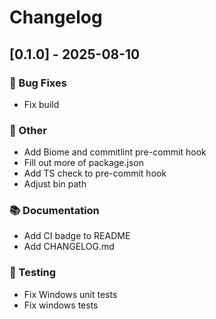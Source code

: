 # Changelog

## [0.1.0] - 2025-08-10

### <!-- 1 -->🐛 Bug Fixes

- Fix build

### <!-- 10 -->💼 Other

- Add Biome and commitlint pre-commit hook
- Fill out more of package.json
- Add TS check to pre-commit hook
- Adjust bin path

### <!-- 3 -->📚 Documentation

- Add CI badge to README
- Add CHANGELOG.md

### <!-- 6 -->🧪 Testing

- Fix Windows unit tests
- Fix windows tests

